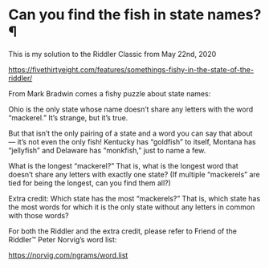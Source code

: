 # Can you find the fish in state names?¶
This is my solution to the Riddler Classic from May 22nd, 2020

https://fivethirtyeight.com/features/somethings-fishy-in-the-state-of-the-riddler/

From Mark Bradwin comes a fishy puzzle about state names:

Ohio is the only state whose name doesn’t share any letters with the word “mackerel.” It’s strange, but it’s true.

But that isn’t the only pairing of a state and a word you can say that about — it’s not even the only fish! Kentucky has “goldfish” to itself, Montana has “jellyfish” and Delaware has “monkfish,” just to name a few.

What is the longest “mackerel?” That is, what is the longest word that doesn’t share any letters with exactly one state? (If multiple “mackerels” are tied for being the longest, can you find them all?)

Extra credit: Which state has the most “mackerels?” That is, which state has the most words for which it is the only state without any letters in common with those words?

For both the Riddler and the extra credit, please refer to Friend of the Riddler™ Peter Norvig’s word list:

https://norvig.com/ngrams/word.list
